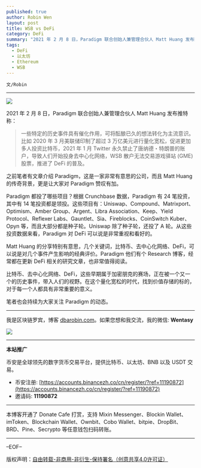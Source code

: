 ```yaml
---
published: true
author: Robin Wen
layout: post
title: WSB vs DeFi
category: DeFi
summary: "2021 年 2 月 8 日，Paradigm 联合创始人兼管理合伙人 Matt Huang 发布推特称：一些特定的历史事件具有催化作用，可将酝酿已久的想法转化为主流意识。比如 2020 年 3 月美联储印制了超过 3 万亿美元进行量化宽松，促进更加多人投资比特币，2021 年 1 月 Twitter 永久禁止了唐纳德・特朗普的账户，导致人们开始投身去中心化网络，WSB 散户无法交易游戏驿站 (GME) 股票，推进了 DeFi 的普及。"
tags:
  - DeFi
  - 以太坊
  - Ethereum
  - WSB
---
```


`文/Robin`

***

![](https://cdn.dbarobin.com/z2dfpt1.png)

2021 年 2 月 8 日，Paradigm 联合创始人兼管理合伙人 Matt Huang 发布推特称：

> 一些特定的历史事件具有催化作用，可将酝酿已久的想法转化为主流意识。比如 2020 年 3 月美联储印制了超过 3 万亿美元进行量化宽松，促进更加多人投资比特币，2021 年 1 月 Twitter 永久禁止了唐纳德・特朗普的账户，导致人们开始投身去中心化网络，WSB 散户无法交易游戏驿站 (GME) 股票，推进了 DeFi 的普及。

之前笔者有文章介绍 Paradigm，这是一家非常有意思的公司，而且 Matt Huang 的传奇背景，更是让大家对 Paradigm 赞叹有加。

Paradigm 都投了哪些项目？根据 Crunchbase 数据，Paradigm 有 24 笔投资，其中有 14 笔投资都是领投。这些项目有：Uniswap、Compound、Matrixport、Optimism、Amber Group、Argent、Libra Association、Keep、Yield Protocol、Reflexer Labs、Gauntlet、Sia、Fireblocks、CoinSwitch Kuber、Opyn 等，而且大部分都是种子轮。Uniswap 除了种子轮，还投了 A 轮。从这些投资数据来看，Paradigm 对 DeFi 可以说是非常重视和看好的。

Matt Huang 的分享特别有意思，几个关键词，比特币、去中心化网络、DeFi，可以说是对几个事件产生影响的经典评价。Paradigm 他们有个 Research 博客，经常都在更新 DeFi 相关的研究文章，也非常值得阅读。

比特币、去中心化网络、DeFi，这些早期属于加密朋克的赛场，正在被一个又一个的历史事件，带入人们的视野。在这个量化宽松的时代，找到价值存储的标的，对于每一个人都具有非常重要的意义。

笔者也会持续为大家关注 Paradigm 的动态。

***

我是区块链罗宾，博客 [dbarobin.com](https://dbarobin.com/)。如果您想和我交流，我的微信: **Wentasy**

![](https://cdn.dbarobin.com/v4yywe2.png)

***

**本站推广**

币安是全球领先的数字货币交易平台，提供比特币、以太坊、BNB 以及 USDT 交易。

* 币安注册: [https://accounts.binancezh.co/cn/register/?ref=11190872](https://accounts.binancezh.co/cn/register/?ref=11190872)
* 邀请码: **11190872**

***

本博客开通了 Donate Cafe 打赏，支持 Mixin Messenger、Blockin Wallet、imToken、Blockchain Wallet、Ownbit、Cobo Wallet、bitpie、DropBit、BRD、Pine、Secrypto 等任意钱包扫码转账。

<center>
    <div class="--donate-button"
         data-button-id="f8b9df0d-af9a-460d-8258-d3f435445075"
    ></div>
</center>

***

–EOF–

版权声明：[自由转载-非商用-非衍生-保持署名（创意共享4.0许可证）](http://creativecommons.org/licenses/by-nc-nd/4.0/deed.zh)